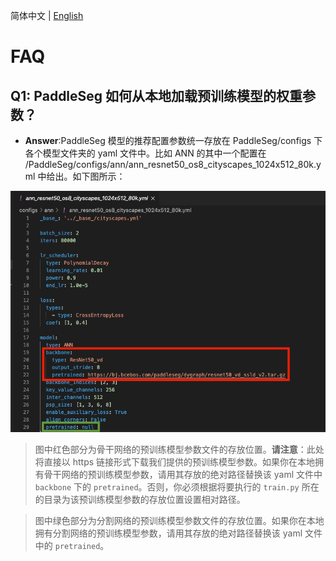 简体中文 | [English](faq.md)
# FAQ

## Q1: PaddleSeg 如何从本地加载预训练模型的权重参数？

* **Answer**:PaddleSeg 模型的推荐配置参数统一存放在 PaddleSeg/configs 下各个模型文件夹的 yaml 文件中。比如 ANN 的其中一个配置在 /PaddleSeg/configs/ann/ann_resnet50_os8_cityscapes_1024x512_80k.yml 中给出。如下图所示：

![](./faq_imgs/ann_config.png)

> 图中红色部分为骨干网络的预训练模型参数文件的存放位置。**请注意**：此处将直接以 https 链接形式下载我们提供的预训练模型参数。如果你在本地拥有骨干网络的预训练模型参数，请用其存放的绝对路径替换该 yaml 文件中 `backbone` 下的 `pretrained`。否则，你必须根据将要执行的 `train.py` 所在的目录为该预训练模型参数的存放位置设置相对路径。

> 图中绿色部分为分割网络的预训练模型参数文件的存放位置。如果你在本地拥有分割网络的预训练模型参数，请用其存放的绝对路径替换该 yaml 文件中的 `pretrained`。
